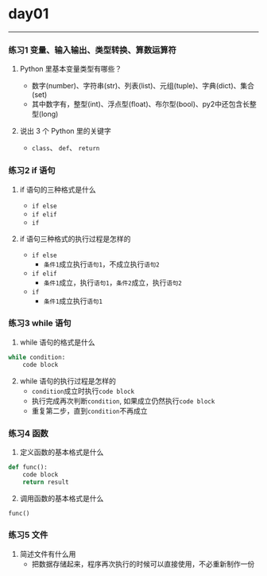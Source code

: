 # day01

---	
### 练习1 变量、输入输出、类型转换、算数运算符

1. Python 里基本变量类型有哪些？
	- 数字(number)、字符串(str)、列表(list)、元组(tuple)、字典(dict)、集合(set)
	- 其中数字有，整型(int)、浮点型(float)、布尔型(bool)、py2中还包含长整型(long)

2. 说出 3 个 Python 里的关键字
	- `class`、 `def`、 `return`


### 练习2 if 语句

1. if 语句的三种格式是什么
	- `if else`
	- `if elif`
	- `if`

2. if 语句三种格式的执行过程是怎样的
	- `if else`
		- `条件1`成立执行`语句1`，不成立执行`语句2`
	- `if elif`
		- `条件1`成立，执行`语句1`，`条件2`成立，执行`语句2`
	- `if`
		- `条件1`成立执行`语句1`

### 练习3 while 语句

1. while 语句的格式是什么
```python
while condition:
	code block
```

2. while 语句的执行过程是怎样的
	- `condition`成立时执行`code block`
	- 执行完成再次判断`condition`, 如果成立仍然执行`code block`
	- 重复第二步，直到`condition`不再成立

### 练习4 函数

1. 定义函数的基本格式是什么
```python
def func():
	code block
	return result
```

2. 调用函数的基本格式是什么
```python
func()
```

### 练习5 文件

1. 简述文件有什么用
	- 把数据存储起来，程序再次执行的时候可以直接使用，不必重新制作一份
